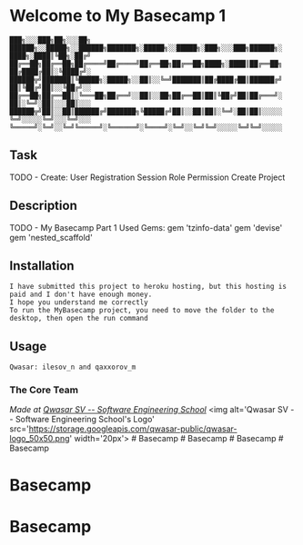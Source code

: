 # Welcome to My Basecamp 1
```
███╗░░░███╗██╗░░░██╗  ██████╗░░█████╗░░██████╗███████╗░█████╗░░█████╗░███╗░░░███╗██████╗░
████╗░████║╚██╗░██╔╝  ██╔══██╗██╔══██╗██╔════╝██╔════╝██╔══██╗██╔══██╗████╗░████║██╔══██╗
██╔████╔██║░╚████╔╝░  ██████╦╝███████║╚█████╗░█████╗░░██║░░╚═╝███████║██╔████╔██║██████╔╝
██║╚██╔╝██║░░╚██╔╝░░  ██╔══██╗██╔══██║░╚═══██╗██╔══╝░░██║░░██╗██╔══██║██║╚██╔╝██║██╔═══╝░
██║░╚═╝░██║░░░██║░░░  ██████╦╝██║░░██║██████╔╝███████╗╚█████╔╝██║░░██║██║░╚═╝░██║██║░░░░░
╚═╝░░░░░╚═╝░░░╚═╝░░░  ╚═════╝░╚═╝░░╚═╝╚═════╝░╚══════╝░╚════╝░╚═╝░░╚═╝╚═╝░░░░░╚═╝╚═╝░░░░░
```
## Task
TODO - Create:  User Registration
                Session
                Role Permission
                Create Project
## Description
TODO - My Basecamp Part 1
        Used Gems:
            gem 'tzinfo-data'
            gem 'devise'
            gem 'nested_scaffold'
## Installation
    I have submitted this project to heroku hosting, but this hosting is paid and I don't have enough money.    
    I hope you understand me correctly
    To run the MyBasecamp project, you need to move the folder to the desktop, then open the run command

## Usage
    Qwasar: ilesov_n and qaxxorov_m

### The Core Team


<span><i>Made at <a href='https://qwasar.io'>Qwasar SV -- Software Engineering School</a></i></span>
<span><img alt='Qwasar SV -- Software Engineering School's Logo' src='https://storage.googleapis.com/qwasar-public/qwasar-logo_50x50.png' width='20px'></span>
#   B a s e c a m p  
 #   B a s e c a m p  
 #   B a s e c a m p  
 # Basecamp
# Basecamp
# Basecamp
